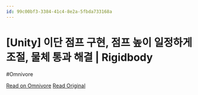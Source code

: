 ```yaml
---
id: 99c00bf3-3384-41c4-8e2a-5fbda733168a
---
```


# [Unity] 이단 점프 구현, 점프 높이 일정하게 조절, 물체 통과 해결 | Rigidbody
#Omnivore

[Read on Omnivore](https://omnivore.app/me/unity-rigidbody-18d9e7b5aaa)
[Read Original](https://maintaining.tistory.com/entry/Unity-%EC%9D%B4%EB%8B%A8-%EC%A0%90%ED%94%84)

